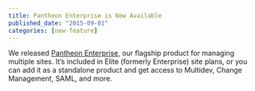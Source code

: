 ```yaml
---
title: Pantheon Enterprise is Now Available
published_date: "2015-09-01"
categories: [new-feature]
---
```

We released [Pantheon Enterprise](https://pantheon.io/blog/announcing-pantheon-enterprise), our flagship product for managing multiple sites. It’s included in Elite (formerly Enterprise) site plans, or you can add it as a standalone product and get access to Multidev, Change Management, SAML, and more.
